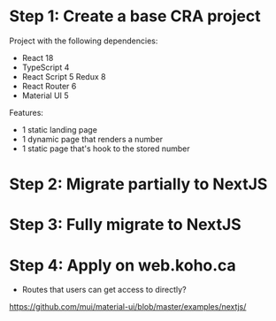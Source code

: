 # Step 1: Create a base CRA project

Project with the following dependencies:

* React 18
* TypeScript 4
* React Script 5 Redux 8
* React Router 6
* Material UI 5

Features:

- 1 static landing page
- 1 dynamic page that renders a number
- 1 static page that's hook to the stored  number

# Step 2: Migrate partially to NextJS

# Step 3: Fully migrate to NextJS

# Step 4: Apply on web.koho.ca

* Routes that users can get access to directly?

https://github.com/mui/material-ui/blob/master/examples/nextjs/
